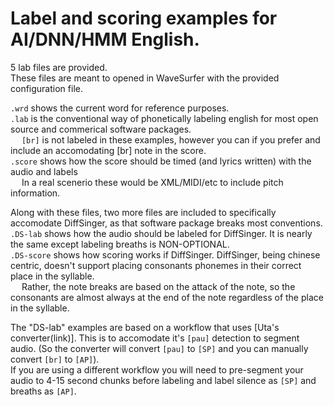 # Label and scoring examples for AI/DNN/HMM English.

5 lab files are provided.
<br>These files are meant to opened in WaveSurfer with the provided configuration file.

`.wrd` shows the current word for reference purposes.
<br>`.lab` is the conventional way of phonetically labeling english for most open source and commerical software packages.
<br> &emsp; `[br]` is not labeled in these examples, however you can if you prefer and include an accomodating [br] note in the score.
<br>`.score` shows how the score should be timed (and lyrics written) with the audio and labels
<br> &emsp; In a real scenerio these would be XML/MIDI/etc to include pitch information.

Along with these files, two more files are included to specifically accomodate DiffSinger, as that software package breaks most conventions.
<br>`.DS-lab` shows how the audio should be labeled for DiffSinger. It is nearly the same except labeling breaths is NON-OPTIONAL.
<br>`.DS-score` shows how scoring works if DiffSinger. DiffSinger, being chinese centric, doesn't support placing consonants phonemes in their correct place in the syllable.
<br> &emsp; Rather, the note breaks are based on the attack of the note, so the consonants are almost always at the end of the note regardless of the place in the syllable.

The "DS-lab" examples are based on a workflow that uses [Uta's converter(link)]. This is to accomodate it's `[pau]` detection to segment audio. (So the converter will convert `[pau]` to `[SP]` and you can manually convert `[br]` to `[AP]`).
<br>If you are using a different workflow you will need to pre-segment your audio to 4-15 second chunks before labeling and label silence as `[SP]` and breaths as `[AP]`.
